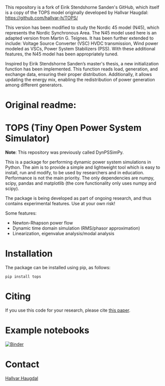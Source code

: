 This repository is a fork of Eirik Stendshorne Sanden's GitHub, which itself is a copy of the TOPS model originally developed by Hallvar Haugdal: https://github.com/hallvar-h/TOPS/

This version has been modified to study the Nordic 45 model (N45), which represents the Nordic Synchronous Area. The N45 model used here is an adapted version from Martin G. Teignes. It has been further extended to include: Voltage Source Converter (VSC) HVDC transmission, Wind power modeled as VSCs, Power System Stabilizers (PSS). With these additional features, the N45 model has been appropriately tuned.

Inspired by Eirik Stendshorne Sanden’s master's thesis, a new initialization function has been implemented. This function reads load, generation, and exchange data, ensuring their proper distribution. Additionally, it allows updating the energy mix, enabling the redistribution of power generation among different generators.



# Original readme:

# TOPS (**T**iny **O**pen **P**ower System **S**imulator)
**Note**: This repository was previously called DynPSSimPy.


This is a package for performing dynamic power system simulations in Python. The aim is to provide a simple and lightweight tool which is easy to install, run and modify, to be used by researchers and in education. Performance is not the main priority. The only dependencies are numpy, scipy, pandas and matplotlib (the core functionality only uses numpy and scipy).

The package is being developed as part of ongoing research, and thus contains experimental features. Use at your own risk!

Some features:
- Newton-Rhapson power flow
- Dynamic time domain simulation (RMS/phasor approximation)
- Linearization, eigenvalue analysis/modal analysis

# Installation
The package can be installed using pip, as follows:

`pip install tops`

# Citing
If you use this code for your research, please cite [this paper](https://arxiv.org/abs/2101.02937).

# Example notebooks
[![Binder](https://mybinder.org/badge_logo.svg)](https://mybinder.org/v2/gh/hallvar-h/TOPS/HEAD?filepath=examples%2Fnotebooks)

# Contact
[Hallvar Haugdal](mailto:hallvhau@gmail.com)
